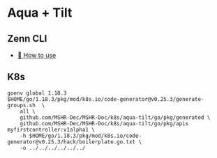# Aqua + Tilt
## Zenn CLI
* [📘 How to use](https://zenn.dev/zenn/articles/zenn-cli-guide)

## K8s
```
goenv global 1.18.3
$HOME/go/1.18.3/pkg/mod/k8s.io/code-generator@v0.25.3/generate-groups.sh  \
    all \
    github.com/MSHR-Dec/MSHR-Doc/k8s/aqua-tilt/go/pkg/generated \
    github.com/MSHR-Dec/MSHR-Doc/k8s/aqua-tilt/go/pkg/apis myfirstcontroller:v1alpha1 \
    -h $HOME/go/1.18.3/pkg/mod/k8s.io/code-generator@v0.25.3/hack/boilerplate.go.txt \
    -o ../../../../../../
```
